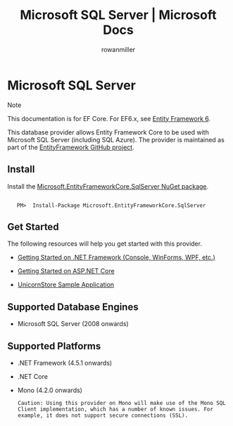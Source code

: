 ﻿---
title: Microsoft SQL Server | Microsoft Docs
author: rowanmiller
ms.author: divega

ms.date: 10/27/2016

ms.assetid: 2e007c82-c6e4-45bb-8129-851b79ec1a0a
ms.technology: entity-framework-core
 
uid: core/providers/sql-server/index
---
# Microsoft SQL Server

> [!NOTE]
> This documentation is for EF Core. For EF6.x, see [Entity Framework 6](../../../ef6/index.md).

This database provider allows Entity Framework Core to be used with Microsoft SQL Server (including SQL Azure). The provider is maintained as part of the [EntityFramework GitHub project](https://github.com/aspnet/EntityFramework).

## Install

Install the [Microsoft.EntityFrameworkCore.SqlServer NuGet package](https://www.nuget.org/packages/Microsoft.EntityFrameworkCore.SqlServer/).

<!-- literal_block"language": "csharp",", "xml:space": "preserve", "classes  "backrefs  "names  "dupnames  highlight_args}, "ids  "linenos": false -->
````text

   PM>  Install-Package Microsoft.EntityFrameworkCore.SqlServer
````

## Get Started

The following resources will help you get started with this provider.
* [Getting Started on .NET Framework (Console, WinForms, WPF, etc.)](../../get-started/full-dotnet/index.md)

* [Getting Started on ASP.NET Core](../../get-started/aspnetcore/index.md)

* [UnicornStore Sample Application](https://github.com/rowanmiller/UnicornStore/tree/master/UnicornStore)

## Supported Database Engines

* Microsoft SQL Server (2008 onwards)

## Supported Platforms

* .NET Framework (4.5.1 onwards)

* .NET Core

* Mono (4.2.0 onwards)

      Caution: Using this provider on Mono will make use of the Mono SQL Client implementation, which has a number of known issues. For example, it does not support secure connections (SSL).
